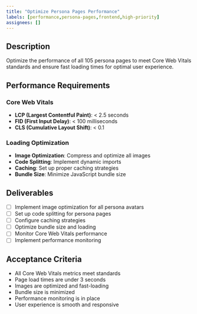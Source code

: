 ```yaml
---
title: "Optimize Persona Pages Performance"
labels: [performance,persona-pages,frontend,high-priority]
assignees: []
---
```



## Description
Optimize the performance of all 105 persona pages to meet Core Web Vitals standards and ensure fast loading times for optimal user experience.

## Performance Requirements

### Core Web Vitals
- **LCP (Largest Contentful Paint)**: < 2.5 seconds
- **FID (First Input Delay)**: < 100 milliseconds
- **CLS (Cumulative Layout Shift)**: < 0.1

### Loading Optimization
- **Image Optimization**: Compress and optimize all images
- **Code Splitting**: Implement dynamic imports
- **Caching**: Set up proper caching strategies
- **Bundle Size**: Minimize JavaScript bundle size

## Deliverables
- [ ] Implement image optimization for all persona avatars
- [ ] Set up code splitting for persona pages
- [ ] Configure caching strategies
- [ ] Optimize bundle size and loading
- [ ] Monitor Core Web Vitals performance
- [ ] Implement performance monitoring

## Acceptance Criteria
- All Core Web Vitals metrics meet standards
- Page load times are under 3 seconds
- Images are optimized and fast-loading
- Bundle size is minimized
- Performance monitoring is in place
- User experience is smooth and responsive

